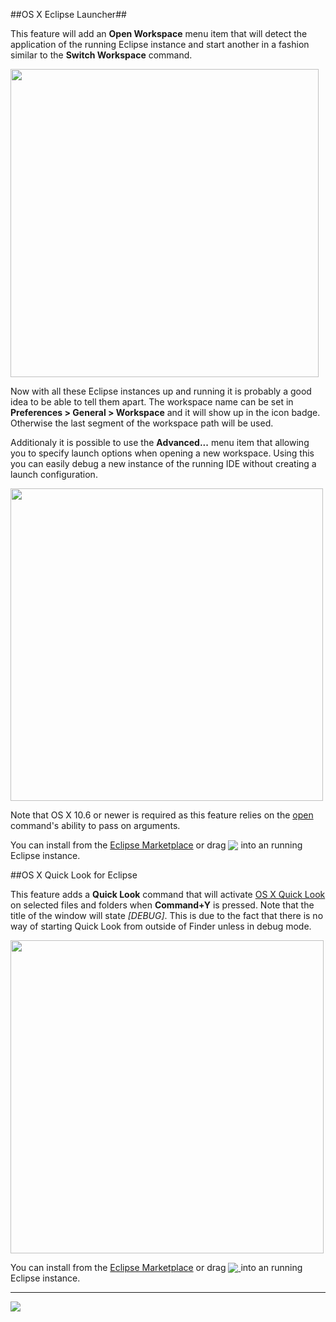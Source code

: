 ##OS X Eclipse Launcher##

This feature will add an **Open Workspace** menu item that will detect the application of the running Eclipse instance and start another in a fashion similar to the **Switch Workspace** command.

<img src="https://raw.github.com/turesheim/eclipse-utilities/master/images/osx-launcher.jpg" width="493"/>

Now with all these Eclipse instances up and running it is probably a good idea to be able to tell them apart. The workspace name can be set in **Preferences > General > Workspace** and it will show up in the icon badge. Otherwise the last segment of the workspace path will be used.

Additionaly it is possible to use the **Advanced...** menu item that allowing you to specify launch options when opening a new workspace. Using this you can easily debug a new instance of the running IDE without creating a launch configuration.

<img src="https://raw.github.com/turesheim/eclipse-utilities/master/images/Open_Workspace.png" width="500"/>

Note that OS X 10.6 or newer is required as this feature relies on the [open](http://developer.apple.com/library/mac/#documentation/Darwin/Reference/ManPages/man1/open.1.html) command's ability to pass on arguments.

You can install from the <a href="http://marketplace.eclipse.org/content/osx-eclipse-launcher">Eclipse Marketplace</a> or drag <a href="http://marketplace.eclipse.org/marketplace-client-intro?mpc_install=364668" title="Drag and drop into a running Eclipse workspace to install OSX Eclipse Launcher"><img src="http://marketplace.eclipse.org/misc/installbutton.png" style="border: 0px; margin:0px; padding:0px; vertical-align:bottom;" /></a> into an running Eclipse instance.

##OS X Quick Look for Eclipse

This feature adds a **Quick Look** command that will activate [OS X Quick Look](http://www.apple.com/findouthow/mac/#quicklook) on  selected files and folders when **Command+Y** is pressed. Note that the title of the window will state _[DEBUG]_. This is due to the fact that there is no way of starting Quick Look from outside of Finder unless in debug mode.

<img src="https://raw.github.com/turesheim/eclipse-utilities/master/images/quick-look.jpg" width="501 px"/>

You can install from the <a href="http://marketplace.eclipse.org/content/os-x-quick-look-eclipse">Eclipse Marketplace</a> or drag <a href="http://marketplace.eclipse.org/marketplace-client-intro?mpc_install=782176" title="Drag and drop into a running Eclipse Indigo workspace to install OS X Quick Look for Eclipse"><img src="https://marketplace.eclipse.org/sites/all/modules/custom/marketplace/images/installbutton.png" style="border: 0px; margin:0px; padding:0px; vertical-align:bottom;"/>
</a> into an running Eclipse instance.

---
<img src="https://raw.github.com/turesheim/eclipse-utilities/master/images/eclipse_ready.png"/>
